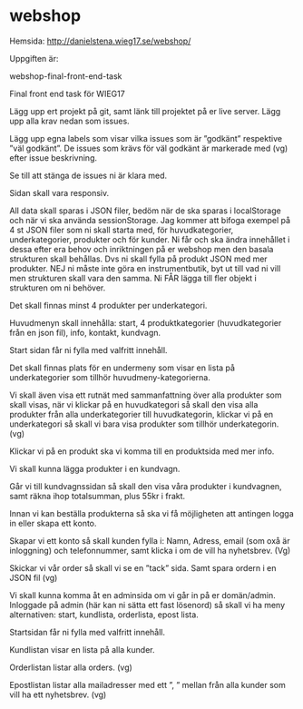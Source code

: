 # webshop

Hemsida: http://danielstena.wieg17.se/webshop/

Uppgiften är:

webshop-final-front-end-task

Final front end task för WIEG17

Lägg upp ert projekt på git, samt länk till projektet på er live server. Lägg upp alla krav nedan som issues.

Lägg upp egna labels som visar vilka issues som är ”godkänt” respektive ”väl godkänt”. De issues som krävs för väl godkänt är markerade med (vg) efter issue beskrivning.

Se till att stänga de issues ni är klara med.

Sidan skall vara responsiv.

All data skall sparas i JSON filer, bedöm när de ska sparas i localStorage och när vi ska använda sessionStorage. Jag kommer att bifoga exempel på 4 st JSON filer som ni skall starta med, för huvudkategorier, underkategorier, produkter och för kunder. Ni får och ska ändra innehållet i dessa efter era behov och inriktningen på er webshop men den basala strukturen skall behållas. Dvs ni skall fylla på produkt JSON med mer produkter. NEJ ni måste inte göra en instrumentbutik, byt ut till vad ni vill men strukturen skall vara den samma. Ni FÅR lägga till fler objekt i strukturen om ni behöver.

Det skall finnas minst 4 produkter per underkategori.

Huvudmenyn skall innehålla: start, 4 produktkategorier (huvudkategorier från en json fil), info, kontakt, kundvagn.

Start sidan får ni fylla med valfritt innehåll.

Det skall finnas plats för en undermeny som visar en lista på underkategorier som tillhör huvudmeny-kategorierna. 

Vi skall även visa ett rutnät med sammanfattning över alla produkter som skall visas, när vi klickar på en huvudkategori så skall den visa alla produkter från alla underkategorier till huvudkategorin, klickar vi på en underkategori så skall vi bara visa produkter som tillhör underkategorin. (vg)

Klickar vi på en produkt ska vi komma till en produktsida med mer info.

Vi skall kunna lägga produkter i en kundvagn.

Går vi till kundvagnssidan så skall den visa våra produkter i kundvagnen, samt räkna ihop totalsumman, plus 55kr i frakt.

Innan vi kan beställa produkterna så ska vi få möjligheten att antingen logga in eller skapa ett konto.

Skapar vi ett konto så skall kunden fylla i: Namn, Adress, email (som oxå är inloggning) och telefonnummer, samt klicka i om de vill ha nyhetsbrev. (Vg)

Skickar vi vår order så skall vi se en ”tack” sida.  Samt spara ordern i en JSON fil (vg)

Vi skall kunna komma åt en adminsida om vi går in på er domän/admin. Inloggade på admin (här kan ni sätta ett fast lösenord) så skall vi ha meny alternativen: start, kundlista, orderlista, epost lista. 

Startsidan får ni fylla med valfritt innehåll.

Kundlistan visar en lista på alla kunder.

Orderlistan listar alla orders. (vg)

Epostlistan listar alla mailadresser med ett ”, ” mellan från alla kunder som vill ha ett nyhetsbrev. (vg)